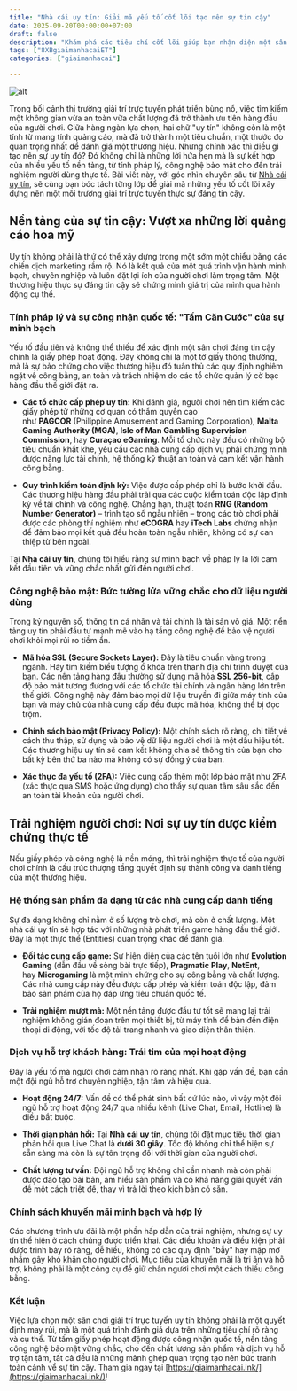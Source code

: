 ```yaml
---
title: "Nhà cái uy tín: Giải mã yếu tố cốt lõi tạo nên sự tin cậy"
date: 2025-09-20T00:00:00+07:00
draft: false
description: "Khám phá các tiêu chí cốt lõi giúp bạn nhận diện một sân chơi trực tuyến đáng tin cậy. Bài viết từ Nhà cái uy tín phân tích sâu về giấy phép, bảo mật và trải nghiệm người dùng, mang lại góc nhìn chuyên gia cho lựa chọn của bạn."
tags: ["8XBgiaimanhacaiET"]
categories: ["giaimanhacai"]

---
```

![alt](https://i.postimg.cc/BbJtpmpr/giaimanhacaiink1.jpg)


Trong bối cảnh thị trường giải trí trực tuyến phát triển bùng nổ, việc tìm kiếm một không gian vừa an toàn vừa chất lượng đã trở thành ưu tiên hàng đầu của người chơi. Giữa hàng ngàn lựa chọn, hai chữ "uy tín" không còn là một tính từ mang tính quảng cáo, mà đã trở thành một tiêu chuẩn, một thước đo quan trọng nhất để đánh giá một thương hiệu. Nhưng chính xác thì điều gì tạo nên sự uy tín đó? Đó không chỉ là những lời hứa hẹn mà là sự kết hợp của nhiều yếu tố nền tảng, từ tính pháp lý, công nghệ bảo mật cho đến trải nghiệm người dùng thực tế. Bài viết này, với góc nhìn chuyên sâu từ [Nhà cái uy tín](https://giaimanhacai.ink/), sẽ cùng bạn bóc tách từng lớp để giải mã những yếu tố cốt lõi xây dựng nên một môi trường giải trí trực tuyến thực sự đáng tin cậy.

## **Nền tảng của sự tin cậy: Vượt xa những lời quảng cáo hoa mỹ**

Uy tín không phải là thứ có thể xây dựng trong một sớm một chiều bằng các chiến dịch marketing rầm rộ. Nó là kết quả của một quá trình vận hành minh bạch, chuyên nghiệp và luôn đặt lợi ích của người chơi làm trọng tâm. Một thương hiệu thực sự đáng tin cậy sẽ chứng minh giá trị của mình qua hành động cụ thể.

### **Tính pháp lý và sự công nhận quốc tế: "Tấm Căn Cước" của sự minh bạch**

Yếu tố đầu tiên và không thể thiếu để xác định một sân chơi đáng tin cậy chính là giấy phép hoạt động. Đây không chỉ là một tờ giấy thông thường, mà là sự bảo chứng cho việc thương hiệu đó tuân thủ các quy định nghiêm ngặt về công bằng, an toàn và trách nhiệm do các tổ chức quản lý cờ bạc hàng đầu thế giới đặt ra.

*   **Các tổ chức cấp phép uy tín:** Khi đánh giá, người chơi nên tìm kiếm các giấy phép từ những cơ quan có thẩm quyền cao như **PAGCOR** (Philippine Amusement and Gaming Corporation), **Malta Gaming Authority (MGA)**, **Isle of Man Gambling Supervision Commission**, hay **Curaçao eGaming**. Mỗi tổ chức này đều có những bộ tiêu chuẩn khắt khe, yêu cầu các nhà cung cấp dịch vụ phải chứng minh được năng lực tài chính, hệ thống kỹ thuật an toàn và cam kết vận hành công bằng.
    
*   **Quy trình kiểm toán định kỳ:** Việc được cấp phép chỉ là bước khởi đầu. Các thương hiệu hàng đầu phải trải qua các cuộc kiểm toán độc lập định kỳ về tài chính và công nghệ. Chẳng hạn, thuật toán **RNG (Random Number Generator)** – trình tạo số ngẫu nhiên – trong các trò chơi phải được các phòng thí nghiệm như **eCOGRA** hay **iTech Labs** chứng nhận để đảm bảo mọi kết quả đều hoàn toàn ngẫu nhiên, không có sự can thiệp từ bên ngoài.
    

Tại **Nhà cái uy tín**, chúng tôi hiểu rằng sự minh bạch về pháp lý là lời cam kết đầu tiên và vững chắc nhất gửi đến người chơi.

### **Công nghệ bảo mật: Bức tường lửa vững chắc cho dữ liệu người dùng**

Trong kỷ nguyên số, thông tin cá nhân và tài chính là tài sản vô giá. Một nền tảng uy tín phải đầu tư mạnh mẽ vào hạ tầng công nghệ để bảo vệ người chơi khỏi mọi rủi ro tiềm ẩn.

*   **Mã hóa SSL (Secure Sockets Layer):** Đây là tiêu chuẩn vàng trong ngành. Hãy tìm kiếm biểu tượng ổ khóa trên thanh địa chỉ trình duyệt của bạn. Các nền tảng hàng đầu thường sử dụng mã hóa **SSL 256-bit**, cấp độ bảo mật tương đương với các tổ chức tài chính và ngân hàng lớn trên thế giới. Công nghệ này đảm bảo mọi dữ liệu truyền đi giữa máy tính của bạn và máy chủ của nhà cung cấp đều được mã hóa, không thể bị đọc trộm.
    
*   **Chính sách bảo mật (Privacy Policy):** Một chính sách rõ ràng, chi tiết về cách thu thập, sử dụng và bảo vệ dữ liệu người chơi là một dấu hiệu tốt. Các thương hiệu uy tín sẽ cam kết không chia sẻ thông tin của bạn cho bất kỳ bên thứ ba nào mà không có sự đồng ý của bạn.
    
*   **Xác thực đa yếu tố (2FA):** Việc cung cấp thêm một lớp bảo mật như 2FA (xác thực qua SMS hoặc ứng dụng) cho thấy sự quan tâm sâu sắc đến an toàn tài khoản của người chơi.
    

## **Trải nghiệm người chơi: Nơi sự uy tín được kiểm chứng thực tế**

Nếu giấy phép và công nghệ là nền móng, thì trải nghiệm thực tế của người chơi chính là cấu trúc thượng tầng quyết định sự thành công và danh tiếng của một thương hiệu.

### **Hệ thống sản phẩm đa dạng từ các nhà cung cấp danh tiếng**

Sự đa dạng không chỉ nằm ở số lượng trò chơi, mà còn ở chất lượng. Một nhà cái uy tín sẽ hợp tác với những nhà phát triển game hàng đầu thế giới. Đây là một thực thể (Entities) quan trọng khác để đánh giá.

*   **Đối tác cung cấp game:** Sự hiện diện của các tên tuổi lớn như **Evolution Gaming** (dẫn đầu về sòng bài trực tiếp), **Pragmatic Play**, **NetEnt**, hay **Microgaming** là một minh chứng cho sự công bằng và chất lượng. Các nhà cung cấp này đều được cấp phép và kiểm toán độc lập, đảm bảo sản phẩm của họ đáp ứng tiêu chuẩn quốc tế.
    
*   **Trải nghiệm mượt mà:** Một nền tảng được đầu tư tốt sẽ mang lại trải nghiệm không gián đoạn trên mọi thiết bị, từ máy tính để bàn đến điện thoại di động, với tốc độ tải trang nhanh và giao diện thân thiện.
    

### **Dịch vụ hỗ trợ khách hàng: Trái tim của mọi hoạt động**

Đây là yếu tố mà người chơi cảm nhận rõ ràng nhất. Khi gặp vấn đề, bạn cần một đội ngũ hỗ trợ chuyên nghiệp, tận tâm và hiệu quả.

*   **Hoạt động 24/7:** Vấn đề có thể phát sinh bất cứ lúc nào, vì vậy một đội ngũ hỗ trợ hoạt động 24/7 qua nhiều kênh (Live Chat, Email, Hotline) là điều bắt buộc.
    
*   **Thời gian phản hồi:** Tại **Nhà cái uy tín**, chúng tôi đặt mục tiêu thời gian phản hồi qua Live Chat là **dưới 30 giây**. Tốc độ không chỉ thể hiện sự sẵn sàng mà còn là sự tôn trọng đối với thời gian của người chơi.
    
*   **Chất lượng tư vấn:** Đội ngũ hỗ trợ không chỉ cần nhanh mà còn phải được đào tạo bài bản, am hiểu sản phẩm và có khả năng giải quyết vấn đề một cách triệt để, thay vì trả lời theo kịch bản có sẵn.
    

### **Chính sách khuyến mãi minh bạch và hợp lý**

Các chương trình ưu đãi là một phần hấp dẫn của trải nghiệm, nhưng sự uy tín thể hiện ở cách chúng được triển khai. Các điều khoản và điều kiện phải được trình bày rõ ràng, dễ hiểu, không có các quy định "bẫy" hay mập mờ nhằm gây khó khăn cho người chơi. Mục tiêu của khuyến mãi là tri ân và hỗ trợ, không phải là một công cụ để giữ chân người chơi một cách thiếu công bằng.

### **Kết luận**

Việc lựa chọn một sân chơi giải trí trực tuyến uy tín không phải là một quyết định may rủi, mà là một quá trình đánh giá dựa trên những tiêu chí rõ ràng và cụ thể. Từ tấm giấy phép hoạt động được công nhận quốc tế, nền tảng công nghệ bảo mật vững chắc, cho đến chất lượng sản phẩm và dịch vụ hỗ trợ tận tâm, tất cả đều là những mảnh ghép quan trọng tạo nên bức tranh toàn cảnh về sự tin cậy. Tham gia ngay tại [https://giaimanhacai.ink/](https://giaimanhacai.ink/)!